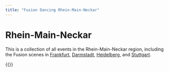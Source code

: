 ```yaml
---
title: "Fusion Dancing Rhein-Main-Neckar"
---
```


# Rhein-Main-Neckar

This is a collection of all events in the Rhein-Main-Neckar region, including the Fusion scenes in [Frankfurt](/frankfurt), [Darmstadt](/darmstadt), [Heidelberg](/heidelberg), and [Stuttgart](/stuttgart).

{{<localevents section="rhein-main-neckar">}}
